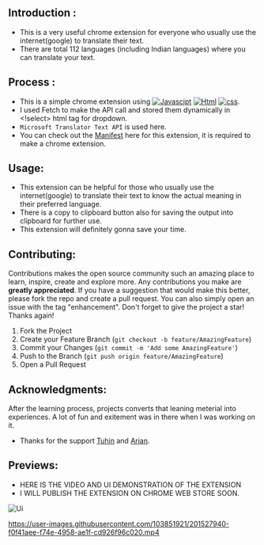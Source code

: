## Introduction :

- This is a very useful chrome extension for everyone who usually use the internet(google) to translate their text.
- There are total 112 languages (including Indian languages) where you can translate your text.
 
## Process :

- This is a simple chrome extension using [![Javascipt](https://img.shields.io/badge/JavaScript-323330?style=for-the-badge&logo=javascript&logoColor=F7DF1E)](https://www.javascript.com/) [![Html](https://img.shields.io/badge/HTML5-E34F26?style=for-the-badge&logo=html5&logoColor=white)](https://html.com/) [![css](https://img.shields.io/badge/CSS3-1572B6?style=for-the-badge&logo=css3&logoColor=white)](https://www.w3.org/Style/CSS/Overview.en.html).
- I used Fetch to make the API call and stored them dynamically in <!select> html tag for dropdown.
- `Microsoft Translator Text API` is used here.
- You can check out the [Manifest](https://github.com/souvik-wizard/Translator_Chrome-Extension/blob/master/manifest.json) here for this extension, it is required to make a chrome extension.


## Usage:

- This extension can be helpful for those who usually use the internet(google) to translate their text to know the actual meaning in their preferred language.
- There is a copy to clipboard button also for saving the output into clipboard for further use.
- This extension will definitely gonna save your time.

## Contributing:

Contributions makes the open source community such an amazing place to learn, inspire, create and explore more. Any contributions you make are **greatly appreciated**.
If you have a suggestion that would make this better, please fork the repo and create a pull request. You can also simply open an issue with the tag "enhancement".
Don't forget to give the project a star! Thanks again!

1. Fork the Project
2. Create your Feature Branch (`git checkout -b feature/AmazingFeature`)
3. Commit your Changes (`git commit -m 'Add some AmazingFeature'`)
4. Push to the Branch (`git push origin feature/AmazingFeature`)
5. Open a Pull Request

## Acknowledgments:

 After the learning process, projects converts that leaning meterial into experiences.
 A lot of fun and exitement was in there when I was working on it.

* Thanks for the support [Tuhin](https://github.com/TuhinBar) and [Arian](https://github.com/arian0zen).
  
<!-- * [Discord](https://discord.com/)
* [Youtube](https://youtube.com)
* [Color hunt](https://colorhunt.co) -->

## Previews:

 - HERE IS THE VIDEO AND UI DEMONSTRATION OF THE EXTENSION
 - I WILL PUBLISH THE EXTENSION ON CHROME WEB STORE SOON.



![Ui](https://user-images.githubusercontent.com/103851921/201527928-15490504-4d67-431e-b1a0-6ad06f1c8120.png)

https://user-images.githubusercontent.com/103851921/201527940-f0f41aee-f74e-4958-ae1f-cd926f96c020.mp4

